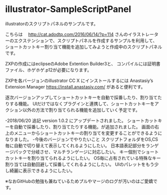 # illustrator-SampleScriptPanel
illustratorのスクリプトパネルのサンプルです。

こちらは
　http://cat.adodtp.com/2016/06/14/?p=114
 さんのイラストレーターのエクステンションで、スクリプトパネルを作成するサンプルを利用して、
 ショートカットキー割り当て機能を追加してみようと作成中のスクリプトパネルです。

ZXPの作成にはeclipseのAdobe Extention Builder3と、
コンパイルには証明書ファイル、ホゲホゲ.p12が必要になります。

ZXPを各バージョンのillustrator CC X にインストールするには
Anastasiy’s Extension Manager
https://install.anastasiy.com/
があると便利です。

逐次バージョンアップしてショートカットキーを自動で採番したり、割り当てたりする機能。
UIだけではなくプラグインと連携して、ショートカットキーをアクション以外の方法で割り当てられる機能を追加していく予定です。

-2018/06/20 追記
version 1.0.2 にアップデートされました。
ショートカットキーを自動で採番したり、割り当てたりする機能。が追加されました。
画面の右上のメニューからショートカットキーの割り当てを変更することができるようになりました。
-今後のバージョンでやりたいこと
 スクリプトフォルダをOS,CS毎に自動で切り替えて表示してくれるようにしたい。
 日本語表記部分をランゲージパックで分岐させ、マルチランゲージに対応したい。
 キー個別でショートカットキーを割り当てられるようにしたい。
 OS毎に占有されている特殊なキー割り当ては自動回避して採番してくれるようにしたい。
 UIのパレットをもう少し綺麗に表示できるようにしたい。
 
 ※なおGitHubの勉強も兼ねているためプルやマージのログが汚いのはご愛嬌です。
